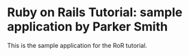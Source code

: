 # Ruby on Rails Tutorial: sample application by Parker Smith

This is the sample application for the RoR tutorial.